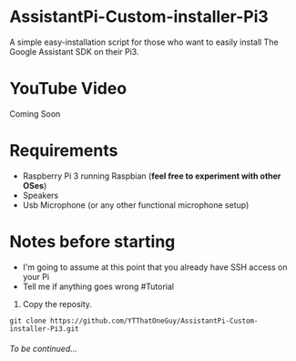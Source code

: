 # AssistantPi-Custom-installer-Pi3
A simple easy-installation script for those who want to easily install The Google Assistant SDK on their Pi3.
# YouTube Video
Coming Soon
# Requirements
* Raspberry Pi 3 running Raspbian (**feel free to experiment with other OSes**)
* Speakers
* Usb Microphone (or any other functional microphone setup)
# Notes before starting
* I'm going to assume at this point that you already have SSH access on your Pi
* Tell me if anything goes wrong
#Tutorial
1. Copy the reposity.
```
git clone https://github.com/YTThatOneGuy/AssistantPi-Custom-installer-Pi3.git
```

###### To be continued...

